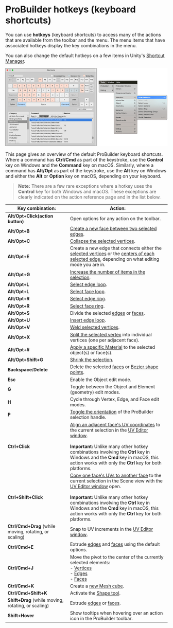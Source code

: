 # ProBuilder hotkeys (keyboard shortcuts)

You can use **hotkeys** (keyboard shortcuts) to access many of the actions that are available from the toolbar and the menu. The menu items that have associated hotkeys display the key combinations in the menu. 

You can also change the default hotkeys on a few items in Unity's [Shortcut Manager](https://docs.unity3d.com/Manual/UnityHotkeys.html).

![Set hotkeys in Unity's Shortcut Manager and then see hotkeys assignments in the menu](images/pb_hotkeys.png)

This page gives an overview of the default ProBuilder keyboard shortcuts. Where a command has **Ctrl/Cmd** as part of the keystroke, use the **Control** key on Windows and the **Command** key on macOS. Similarly, where a command has **Alt/Opt** as part of the keystroke, use the **Alt** key on Windows and either the **Alt** or **Option** key on macOS, depending on your keyboard.

> **Note:** There are a few rare exceptions where a hotkey uses the **Control** key for both Windows and macOS. These exceptions are clearly indicated on the action reference page and in the list below.

| **Key combination:**                                         | **Action:**                                                  |
| ------------------------------------------------------------ | ------------------------------------------------------------ |
| **Alt/Opt+Click(action button)**                             | Open options for any action on the toolbar.                  |
| **Alt/Opt+B**                                                | [Create a new face between two selected edges](Edge_Bridge.md). |
| **Alt/Opt+C**                                                | [Collapse the selected vertices](Vert_Collapse.md).          |
| **Alt/Opt+E**                                                | Create a new edge that connects either the [selected vertices](Vert_Connect.md) or the [centers of each selected edge](Edge_Connect.md), depending on what editing mode you are in. |
| **Alt/Opt+G**                                                | [Increase the number of items in the selection](Selection_Grow.md). |
| **Alt/Opt+L**                                                | [Select edge loop](Selection_Loop_Edge.md).                  |
| **Alt/Opt+L**                                                | [Select face loop](Selection_Loop_Face.md).                  |
| **Alt/Opt+R**                                                | [Select edge ring](Selection_Ring_Edge.md).                  |
| **Alt/Opt+R**                                                | [Select face ring](Selection_Ring_Face.md).                  |
| **Alt/Opt+S**                                                | Divide the selected [edges](Edge_Subdivide.md) or [faces](Face_Subdivide.md). |
| **Alt/Opt+U**                                                | [Insert edge loop](Edge_InsertLoop.md).                      |
| **Alt/Opt+V**                                                | [Weld selected vertices](Vert_Weld.md).                      |
| **Alt/Opt+X**                                                | [Split the selected vertex](Vert_Split.md) into individual vertices (one per adjacent face). |
| **Alt/Opt+#**                                                | [Apply a specific Material](workflow-materials.md) to the selected object(s) or face(s). |
| **Alt/Opt+Shift+G**                                          | [Shrink the selection](Selection_Shrink.md).                 |
| **Backspace**/**Delete**                                     | Delete the selected [faces](Face_Delete.md) or [Bezier shape points](bezier.md). |
| **Esc**                                                      | Enable the Object edit mode.                                 |
| **G**                                                        | Toggle between the Object and Element (geometry) edit modes. |
| **H**                                                        | Cycle through Vertex, Edge, and Face edit modes.             |
| **P**                                                        | [Toggle the orientation](HandleAlign.md) of the ProBuilder selection handle. |
| **Ctrl+Click**                                               | [Align an adjacent face's UV coordinates](manual-uvs-actions.md#continue) to the current selection in the [UV Editor window](uv-editor.md).<br /><br />**Important:** Unlike many other hotkey combinations involving the **Ctrl** key in Windows and the **Cmd** key in macOS, this action works with only the **Ctrl** key for both platforms. |
| **Ctrl+Shift+Click**                                         | [Copy one face's UVs to another face](manual-uvs-actions.md#copy-uvs) to the current selection in the Scene view with the [UV Editor window](uv-editor.md) open.<br /><br />**Important:** Unlike many other hotkey combinations involving the **Ctrl** key in Windows and the **Cmd** key in macOS, this action works with only the **Ctrl** key for both platforms. |
| <a name="uv-snap"></a>**Ctrl/Cmd+Drag** (while moving, rotating, or scaling) | Snap to UV increments in the [UV Editor window](uv-editor.md). |
| **Ctrl/Cmd+E**                                               | Extrude [edges](Edge_Extrude.md) and [faces](Face_Extrude.md) using the default options. |
| **Ctrl/Cmd+J**                                               | Move the pivot to the center of the currently selected elements: <br /> - [Vertices](Vert_SetPivot.md)<br /> - [Edges](Edge_SetPivot.md)<br /> - [Faces](Face_SetPivot.md) |
| **Ctrl/Cmd+K**                                               | Create a [new Mesh cube](Cube.md).                           |
| **Ctrl/Cmd+Shift+K**                                         | Activate the [Shape tool](shape-tool).                       |
| **Shift+Drag** (while moving, rotating, or scaling)          | Extrude [edges](Edge_Extrude.md) or [faces](Face_Extrude.md). |
| **Shift+Hover**                                              | Show tooltips when hovering over an action icon in the ProBuilder toolbar. |


